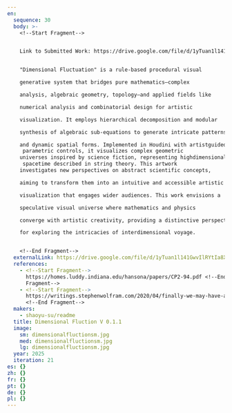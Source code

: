 ```yaml
---
en:
  sequence: 30
  body: >-
    <﻿!--Start Fragment-->


    L﻿ink to Submitted Work: https://drive.google.com/file/d/1yTuan1l141GwvIlRYtIa8XvIxUKQL5h0/view?usp=sharing


    "Dimensional Fluctuation" is a rule-based procedural visual 

    generative system that bridges pure mathematics—complex 

    analysis, algebraic geometry, topology—and applied fields like 

    numerical analysis and combinatorial design for artistic 

    visualization. It employs hierarchical decomposition and modular 

    synthesis of algebraic sub-equations to generate intricate patterns 

    and dynamic spatial forms. Implemented in Houdini with artistguided
     parametric controls, it visualizes complex geometric 
    universes inspired by science fiction, representing highdimensional
     spacetime described in string theory. This artwork 
    investigates new perspectives on abstract scientific concepts, 

    aiming to transform them into an intuitive and accessible artistic 

    visualization that engages wider audiences. This work envisions a 

    speculative visual universe where mathematics and physics 

    converge with artistic creativity, providing a distinctive perspective 

    for exploring the intricacies of interdimensional voyage. 


    <﻿!--End Fragment-->
  externalLink: https://drive.google.com/file/d/1yTuan1l141GwvIlRYtIa8XvIxUKQL5h0/view?usp=sharing
  references:
    - <﻿!--Start Fragment-->
      https://homes.luddy.indiana.edu/hansona/papers/CP2-94.pdf <!--End
      Fragment-->
    - <﻿!--Start Fragment-->
      https://writings.stephenwolfram.com/2020/04/finally-we-may-have-a-path-to-the-fundamental-theory-of-physics-and-its-beautiful/
      <!--End Fragment-->
  makers:
    - shaoyu-su/readme
  title: Dimensional Fluction V 0.1.1
  image:
    sm: dimensionalfluctionsm.jpg
    med: dimensionalfluctionsm.jpg
    lg: dimensionalfluctionsm.jpg
  year: 2025
  iteration: 21
es: {}
zh: {}
fr: {}
pt: {}
de: {}
pl: {}
---
```

